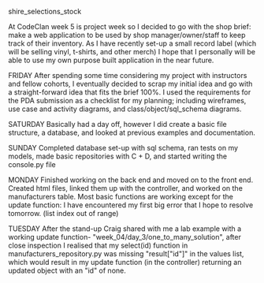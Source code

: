 shire_selections_stock

At CodeClan week 5 is project week so I decided to go with the shop brief: make a web application to be used by shop manager/owner/staff to keep track of their
inventory. As I have recently set-up a small record label (which will be selling vinyl, t-shirts, and other merch) I hope that I personally will be able to use
my own purpose built application in the near future.

FRIDAY
After spending some time considering my project with instructors and fellow cohorts, I eventually decided to scrap my initial idea and go with a straight-forward idea that fits the brief 100%. I used the requirements for the PDA submission as a checklist for my planning; including wireframes, use case and activity diagrams, and class/object/sql_schema diagrams.

SATURDAY
Basically had a day off, however I did create a basic file structure, a database, and looked at previous examples and documentation.

SUNDAY
Completed database set-up with sql schema, ran tests on my models, made basic repositories with C + D, and started writing the console.py file

MONDAY
Finished working on the back end and moved on to the front end. Created html files, linked them up with the controller, and worked on the manufacturers table. Most basic functions are working except for the update function: I have encountered my first big error that I hope to resolve tomorrow. (list index out of range)

TUESDAY
After the stand-up Craig shared with me a lab example with a working update function- "week_04/day_3/one_to_many_solution", after close inspection I realised that my select(id) function in manufacturers_repository.py was missing "result["id"]" in the values list, which would result in my update function (in the controller) returning an updated object with an "id" of none.